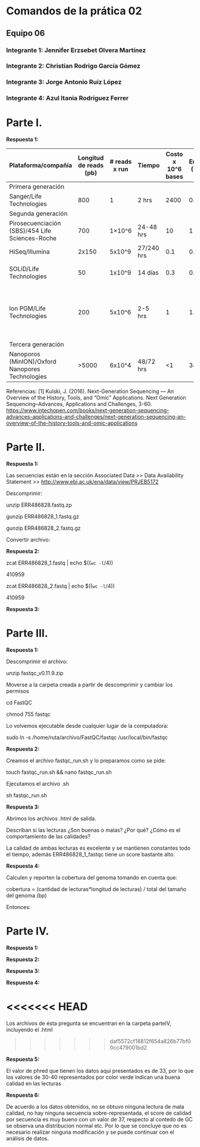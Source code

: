 # Comandos de la prática 02
## Equipo 06
### Integrante 1: Jennifer Erzsebet Olvera Martínez
### Integrante 2: Christian Rodrigo García Gómez
### Integrante 3: Jorge Antonio Ruiz López
### Integrante 4: Azul Itania Rodríguez Ferrer

# Parte I.

**Respuesta 1:**

Plataforma/compañía | Longitud de reads (pb) | # reads x run | Tiempo | Costo x 10^6 bases | Error (%) | Química |
--- | --- | --- | --- | --- | --- | --- |
Primera generación | | | | | | |
Sanger/Life Technologies | 800 | 1 | 2 hrs | 2400 | 0.3 | Dideoxy terminator |
Segunda generación | | | | | | |
Pirosecuenciación (SBS)/454 Life Sciences-Roche | 700 | 1×10^6 | 24-48 hrs | 10 | 1 | Pirosecuenciación |
HiSeq/Illumina | 2x150 | 5x10^9 | 27/240 hrs | 0.1 | 0.8 | Secuenciación por síntesis |
SOLiD/Life Technologies | 50 | 1x10^9 | 14 días | 0.3 | 0.01 | Secuenciación por ligadura de oligonucleótidos |
Ion PGM/Life Technologies | 200 | 5x10^6 | 2-5 hrs | 1 | 1.7 | Secuenciación por la detección de protones liberados por el proceso de polimerización del ADN |
Tercera generación | | | | | | |
Nanoporos (MinION)/Oxford Nanopores Technologies | >5000 | 6x10^4 | 48/72 hrs | <1 | 34 | Secuenciación de moléculas individuales en tiempo real |


Referencias:
[1] Kulski, J. (2016). Next-Generation Sequencing — An Overview of the History, Tools, and “Omic” Applications. Next Generation Sequencing–Advances, Applications and Challenges, 3-60. https://www.intechopen.com/books/next-generation-sequencing-advances-applications-and-challenges/next-generation-sequencing-an-overview-of-the-history-tools-and-omic-applications

# Parte II.

**Respuesta 1:**

Las secuencias están en la sección Associated Data >> Data Availability Statement >>  http://www.ebi.ac.uk/ena/data/view/PRJEB5172

Descomprimir:

unzip ERR486828.fastq.zp

gunzip ERR486828_1.fastq.gz

gunzip ERR486828_2.fastq.gz

Convertir archivo:


**Respuesta 2:**

zcat ERR486828_1.fastq | echo $((`wc -l`/4))

410959

zcat ERR486828_2.fastq | echo $((`wc -l`/4))

410959

**Respuesta 3:**


# Parte III.

**Respuesta 1:**

Descomprimir el archivo:

unzip fastqc_v0.11.9.zip

Moverse a la carpeta creada a partir de descomprimir y cambiar los permisos

cd FastQC

chmod 755 fastqc

Lo volvemos ejecutable desde cualquier lugar de la computadora:

sudo ln -s /home/ruta/archivo/FastQC/fastqc /usr/local/bin/fastqc

**Respuesta 2:**

Creamos el archivo fastqc_run.sh y lo preparamos como se pide:

touch fastqc_run.sh && nano fastqc_run.sh

Ejecutamos el archivo .sh

sh fastqc_run.sh

**Respuesta 3:**

Abrimos los archivos .html de salida.

Describan si las lecturas ¿Son buenas o malas? ¿Por qué?
¿Cómo es el comportamiento de las calidades?

La calidad de ambas lecturas es excelente y se mantienen constantes todo el tiempo,
además ERR486828_1_fastqc tiene un score bastante alto.

**Respuesta 4:**

Calculen y reporten la cobertura del genoma tomando en cuenta que:

cobertura = (cantidad de lecturas*longitud de lecturas) / total del tamaño del genoma (bp)

Entonces:



# Parte IV.

**Respuesta 1:**


**Respuesta 2:**


   
**Respuesta 3:**

 

**Respuesta 4:**

<<<<<<< HEAD
=======
Los archivos de ésta pregunta se encuentran en la carpeta parteIV, incluyendo el .html
>>>>>>> daf5572cf18812f654a826b77bf00cc479001bd2

**Respuesta 5:**

El valor de phred que tienen los  datos aqui presentados es de 33, por lo que los valores de 30-40 representados por color verde indican una buena calidad en las lecturas

**Respuesta 6:**

De acuerdo a los datos obtenidos, no se obtuvo ninguna lectura de mala calidad, no hay ninguna secuencia sobre-representada, el score de calidad por secuencia es muy bueno 
con un valor de 37, respecto al contedo de GC se observa una distribucion normal etc. Por lo que se  concluye que  no es necesario realizar ninguna modificación y se puede 
continuar  con el análisis de datos.  
